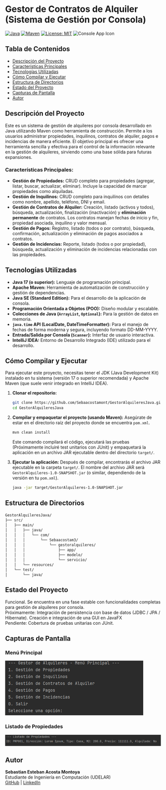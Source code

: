 # Gestor de Contratos de Alquiler (Sistema de Gestión por Consola)

[![Java](https://img.shields.io/badge/Java-ED8B00?style=for-the-badge&logo=openjdk&logoColor=white)](https://www.java.com/)
[![Maven](https://img.shields.io/badge/Maven-C71A36?style=for-the-badge&logo=apache-maven&logoColor=white)](https://maven.apache.org/)
[![License: MIT](https://img.shields.io/badge/License-MIT-yellow.svg)](https://opensource.org/licenses/MIT)
![Console App Icon](https://img.shields.io/badge/Type-Console%20Application-blue)

## Tabla de Contenidos

- [Descripción del Proyecto](#descripción-del-proyecto)
- [Características Principales](#características-principales)
- [Tecnologías Utilizadas](#tecnologías-utilizadas)
- [Cómo Compilar y Ejecutar](#cómo-compilar-y-ejecutar)
- [Estructura de Directorios](#estructura-de-directorios)
- [Estado del Proyecto](#estado-del-proyecto)
- [Capturas de Pantalla](#capturas-de-pantalla)
- [Autor](#autor)


## Descripción del Proyecto

Este es un sistema de gestión de alquileres por consola desarrollado en Java utilizando Maven como herramienta de construcción. Permite a los usuarios administrar propiedades, inquilinos, contratos de alquiler, pagos e incidencias de manera eficiente. El objetivo principal es ofrecer una herramienta sencilla y efectiva para el control de la información relevante en la gestión de alquileres, sirviendo como una base sólida para futuras expansiones.

### Características Principales:

* **Gestión de Propiedades:** CRUD completo para propiedades (agregar, listar, buscar, actualizar, eliminar). Incluye la capacidad de marcar propiedades como alquiladas.
* **Gestión de Inquilinos:** CRUD completo para inquilinos con detalles como nombre, apellido, teléfono, DNI y email.
* **Gestión de Contratos de Alquiler:** Creación, listado (activos y todos), búsqueda, actualización, finalización (inactivación) y **eliminación permanente** de contratos. Los contratos manejan fechas de inicio y fin, propiedad asociada, inquilino y valor mensual.
* **Gestión de Pagos:** Registro, listado (todos o por contrato), búsqueda, confirmación, actualización y eliminación de pagos asociados a contratos.
* **Gestión de Incidencias:** Reporte, listado (todos o por propiedad), búsqueda, actualización y eliminación de incidencias relacionadas con las propiedades.

## Tecnologías Utilizadas

* **Java 17 (o superior):** Lenguaje de programación principal.
* **Apache Maven:** Herramienta de automatización de construcción y gestión de dependencias.
* **Java SE (Standard Edition):** Para el desarrollo de la aplicación de consola.
* **Programación Orientada a Objetos (POO):** Diseño modular y escalable.
* **Colecciones de Java (`ArrayList`, `Optional`):** Para la gestión de datos en memoria.
* **`java.time` API (LocalDate, DateTimeFormatter):** Para el manejo de fechas de forma moderna y segura, incluyendo formato DD-MM-YYYY.
* **Entrada/Salida por Consola (`Scanner`):** Interfaz de usuario interactiva.
* **IntelliJ IDEA:** Entorno de Desarrollo Integrado (IDE) utilizado para el desarrollo.

## Cómo Compilar y Ejecutar

Para ejecutar este proyecto, necesitas tener el JDK (Java Development Kit) instalado en tu sistema (versión 17 o superior recomendada) y Apache Maven (que suele venir integrado en IntelliJ IDEA).

1.  **Clonar el repositorio:**
    ```bash
    git clone https://github.com/Sebaacostamont/GestorAlquileresJava.git
    cd GestorAlquileresJava
    ```

2.  **Compilar y empaquetar el proyecto (usando Maven):**
    Asegúrate de estar en el directorio raíz del proyecto donde se encuentra `pom.xml`.
    ```bash
    mvn clean install
    ```
    Este comando compilará el código, ejecutará las pruebas (Próximamente incluiré test unitarios con JUnit) y empaquetará la aplicación en un archivo JAR ejecutable dentro del directorio `target/`.

3.  **Ejecutar la aplicación:**
    Después de compilar, encontrarás el archivo JAR ejecutable en la carpeta `target/`. El nombre del archivo JAR será `GestorAlquileres-1.0-SNAPSHOT.jar` (o similar, dependiendo de la versión en tu `pom.xml`).
    ```bash
    java -jar target/GestorAlquileres-1.0-SNAPSHOT.jar
    ```

## Estructura de Directorios

```plaintext
GestorAlquileresJava/
├── src/
│   ├── main/
│   │   ├── java/
│   │   │   └── com/
│   │   │       └── Sebaacostam3/
│   │   │           └── gestoralquileres/
│   │   │               ├── app/
│   │   │               ├── modelo/
│   │   │               └── servicio/
│   │   └── resources/
│   └── test/
│       └── java/
```


## Estado del Proyecto

Funcional. Se encuentra en una fase estable con funcionalidades completas para gestión de alquileres por consola.  
Próximamente: Integración de persistencia con base de datos (JDBC / JPA / Hibernate). Creación e integración de una GUI en JavaFX  
Pendiente: Cobertura de pruebas unitarias con JUnit.

## Capturas de Pantalla

### Menú Principal
![Menú Principal](./docs/console-menu.png)

### Listado de Propiedades
![Listado de Propiedades](./docs/console-propiedades.png)

## Autor

**Sebastian Esteban Acosta Montoya**  
Estudiante de Ingeniería en Computación (UDELAR)  
[GitHub](https://github.com/Sebaacostamont) | [LinkedIn](www.linkedin.com/in/sebastian-acosta-mont)
